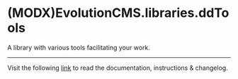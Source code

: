 # (MODX)EvolutionCMS.libraries.ddTools

A library with various tools facilitating your work.
___
Visit the following [link](http://code.divandesign.biz/modx/ddtools) to read the documentation, instructions & changelog.